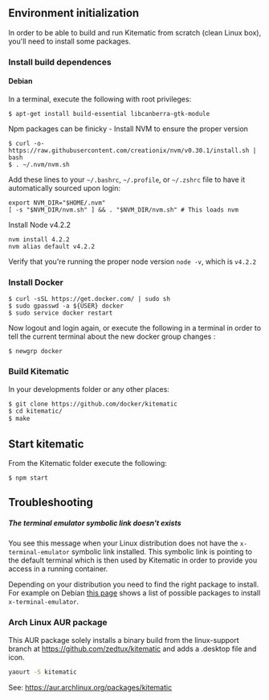 ## Environment initialization

In order to be able to build and run Kitematic from scratch (clean Linux box), you'll need to install some packages.

### Install build dependences

#### Debian

In a terminal, execute the following with root privileges:

```
$ apt-get install build-essential libcanberra-gtk-module
```

Npm packages can be finicky - Install NVM to ensure the proper version

```
$ curl -o- https://raw.githubusercontent.com/creationix/nvm/v0.30.1/install.sh | bash
$ . ~/.nvm/nvm.sh
```

Add these lines to your `~/.bashrc`, `~/.profile`, or `~/.zshrc` file to have it automatically sourced upon login:

```
export NVM_DIR="$HOME/.nvm"
[ -s "$NVM_DIR/nvm.sh" ] && . "$NVM_DIR/nvm.sh" # This loads nvm
```

Install Node v4.2.2

```
nvm install 4.2.2
nvm alias default v4.2.2
```

Verify that you're running the proper node version `node -v`, which is `v4.2.2`

### Install Docker

```
$ curl -sSL https://get.docker.com/ | sudo sh
$ sudo gpasswd -a ${USER} docker
$ sudo service docker restart
```

Now logout and login again, or execute the following in a terminal in order to tell the current terminal about the new docker group changes :

```
$ newgrp docker
```

### Build Kitematic

In your developments folder or any other places:

```bash
$ git clone https://github.com/docker/kitematic
$ cd kitematic/
$ make
```


## Start kitematic

From the Kitematic folder execute the following:

`$ npm start`


## Troubleshooting

##### The terminal emulator symbolic link doesn't exists

You see this message when your Linux distribution does not have the `x-terminal-emulator` symbolic link installed.
This symbolic link is pointing to the default terminal which is then used by Kitematic in order to provide you access in a running container.

Depending on your distribution you need to find the right package to install. For example on Debian [this page](https://packages.debian.org/fr/jessie/x-terminal-emulator) shows a list of possible packages to install `x-terminal-emulator`.

### Arch Linux AUR package

This AUR package solely installs a binary build from the linux-support branch at https://github.com/zedtux/kitematic and adds a .desktop file and icon.

```bash
yaourt -S kitematic
```

See: https://aur.archlinux.org/packages/kitematic
